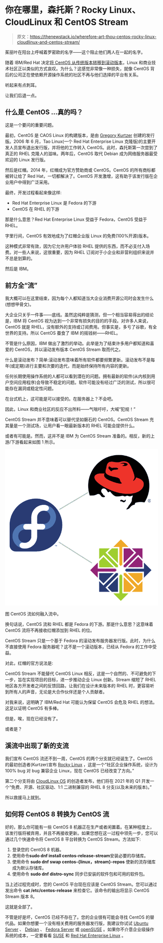 # 你在哪里，森托斯？Rocky Linux、CloudLinux 和 CentOS Stream

> 原文：<https://thenewstack.io/wherefore-art-thou-centos-rocky-linux-cloudlinux-and-centos-stream/>

茱丽叶在阳台上呼喊着罗密欧的名字——这个阻止他们两人在一起的名字。

随着 IBM/Red Hat 决定[将 CentOS 从传统版本转移到滚动版本](https://thenewstack.io/red-hat-deprecates-linux-centos-in-favor-of-a-streaming-edition/)，Linux 和商业技术社区正以类似的方式哀叹。为什么？这感觉非常像一种损失，就像 CentOS 背后的公司正在使依赖开源操作系统的社区不再与他们选择的平台有关系。

听起来有点刺耳。

让我们后退一点。

## 什么是 CentOS …真的吗？

这是一个要问的重要问题。

最初，CentOS 是 CAOS Linux 的构建版本，是由 [Gregory Kurtzer](https://gmkurtzer.github.io/) 创建的发行版。2006 年 6 月，Tao Linux(一个 Red Hat Enterprise Linux 克隆版)的主要开发人员宣布退出发行版，并将他的工作转入 CentOS。此时，森托斯第一次尝到了真正的 RHEL 克隆人的滋味。两年后，CentOS 取代 Debian 成为网络服务器最受欢迎的 Linux 发行版。

然后是红帽。2014 年，红帽成为官方赞助商或 CentOS。CentOS 的所有商标都被转让给了 Red Hat，一切都解决了。CentOS 开发激增，这有助于该发行版在企业用户中得到广泛采用。

最终，开发过程看起来像这样:

*   Red Hat Enterprise Linux 是 Fedora 的下游
*   CentOS 在 RHEL 的下游

那是什么意思？Red Hat Enterprise Linux 受益于 Fedora，CentOS 受益于 RHEL。

字里行间，CentOS 有效地成为了红帽企业版 Linux 的免费(100%开源)版本。

这种模式非常有效，因为它允许用户体验 RHEL 提供的东西，而不必支付入场费。对一些人来说，这很重要，因为 RHEL 订阅对于小企业和非营利组织来说并不总是划算的。

然后是 IBM。

## 前方全“流”

我大概可以在这里结束，因为每个人都知道当大企业消费开源公司时会发生什么(想想甲骨文)。

大企业只关乎一件事——底线。虽然这纯粹是猜测，但一个相当容易得出的结论是，IBM 将 CentOS 视为达到一个非常有损失的目的的手段。对许多人来说，CentOS 就是 RHEL，没有额外的支持或订阅费用。但事实是，多亏了谷歌，有全世界的支持。所以 CentOS 蚕食了 IBM 的摇钱树——RHEL。

不管是什么原因，IBM 做出了激烈的举动。此举是为了结束许多用户都知道和喜爱的 CentOS，并以滚动发布版本 CentOS Stream 取而代之。

什么是滚动发布？简单:滚动发布意味着所有软件都要频繁更新。滚动发布不是每年(或定期)进行主要和次要的迭代，而是始终保持所有内容的更新。

任何长期使用操作系统的人都可以看到潜在的问题。拥有最新的软件(从内核到用户空间应用程序)会导致不稳定的问题。软件可能没有经过广泛的测试，所以很可能存在漏洞或稳定性问题。

在台式机上，这可能是可以接受的。在服务器上？不会吧。

因此，Linux 和商业社区的反应不出所料——气喘吁吁，大喊“犯规！”

CentOS Stream 并不意味着可以替代坚如磐石的 CentOS。CentOS Stream 充其量是一个测试场，让用户看一眼最新版本的 RHEL 可能会提供什么。

或者有可能是。然而，这并不是 IBM 为 CentOS Stream 准备的。相反，新的上游/下游看起来如图 1 所示。

![](img/7d4c03f9a9304a0fd8d2fda5919855c6.png)

图 CentOS 流如何融入流中。

换句话说，CentOS 流和 RHEL 都是 Fedora 的下游。那是什么意思？这意味着 CentOS 流将不再接收红帽添加到 RHEL 的位。

CentOS Stream 只是一个基于 Fedora 的滚动发布服务器发行版。此时，为什么不直接使用 Fedora 服务器呢？这不是一个滚动版本，已经从 Fedora 的工作中受益。

对此，红帽的官方说法是:

CentOS Stream 不能替代 CentOS Linux 相反，这是一个自然的、不可避免的下一步，旨在实现项目的目标，进一步推动企业 Linux 创新。Stream 缩短了 RHEL 地区各方开发者之间的反馈回路，让我们在设计未来版本的 RHEL 时，更容易听到所有人的声音，无论是大合作伙伴还是个人贡献者。

对我来说，这明确了 IBM/Red Hat 可能认为保留 CentOS 会危及 RHEL 的想法。这足以证明 CentOS 有多棒。

但是，唉，现在已经没有了。

或者是？

## 溪流中出现了新的支流

我们宣布 CentOS 流还不到一周，CentOS 的两个分支就已经诞生了。CentOS 的最初创造者(Kurtzer)宣布 [Rocky Linux](https://github.com/rocky-linux/rocky) ，这是一个“社区企业操作系统，设计为 100% bug 对 bug 兼容企业 Linux，现在 CentOS 已经改变了方向。”

第二个分支将由 [CloudLinux OS](https://blog.cloudlinux.com/announcing-open-sourced-community-driven-rhel-fork-by-cloudlinux) 的创造者发布，他们将在 2021 年的 Q1 开发一个“免费、开源、社区驱动、1:1 二进制兼容的 RHEL 8 分支(以及未来的版本)。”

所以救援马上就到。

## 如何将 CentOS 8 转换为 CentOS 流

好的，那么你可能有一些 CentOS 8 机器正在生产或者闲置着。在某种程度上，该发行版将被弃用，并且不再接收更新。如果您想在这一过程中领先一步，您可以通过几个快速命令将 CentOS 8 平台转换为 CentOS Stream。方法如下:

1.  登录您的 CentOS 8 机器。
2.  使用命令**sudo dnf install centos-release-stream**安装必要的存储库。
3.  使用命令 **sudo dnf swap centos-{linux，stream}-repos** 使新的流存储库成为默认存储库。
4.  使用命令 **sudo dnf distro-sync** 同步已安装的软件包和可用的软件包。

当上述过程完成时，您的 CentOS 平台现在应该是 CentOS Stream。您可以通过发出命令 **cat /etc/centos-release** 来检查它。该命令的输出将显示 CentOS Stream 版本 8。

这就是全部了。

不管是好是坏，CentOS 已经不存在了。您的企业很有可能会寻找 CentOS 的替代品。如果你想要一个没有相关费用的服务器发行版，我建议你试试 [Ubuntu Server](https://ubuntu.com/download/server) 、 [Debian](https://www.debian.org/) 、 [Fedora Server](https://getfedora.org/en/server/) 或 [openSUSE](https://www.opensuse.org/) 。如果你不介意企业级操作系统的成本，一定要看看 [SUSE](https://www.suse.com/) 和 [Red Hat Enterprise Linux](https://www.redhat.com/en/technologies/linux-platforms/enterprise-linux) 。

<svg xmlns:xlink="http://www.w3.org/1999/xlink" viewBox="0 0 68 31" version="1.1"><title>Group</title> <desc>Created with Sketch.</desc></svg>